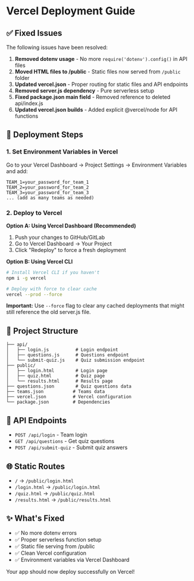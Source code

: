 # Vercel Deployment Guide

## ✅ Fixed Issues

The following issues have been resolved:

1. **Removed dotenv usage** - No more `require('dotenv').config()` in API files
2. **Moved HTML files to /public** - Static files now served from `/public` folder
3. **Updated vercel.json** - Proper routing for static files and API endpoints
4. **Removed server.js dependency** - Pure serverless setup
5. **Fixed package.json main field** - Removed reference to deleted api/index.js
6. **Updated vercel.json builds** - Added explicit @vercel/node for API functions

## 🚀 Deployment Steps

### 1. Set Environment Variables in Vercel

Go to your Vercel Dashboard → Project Settings → Environment Variables and add:

```
TEAM_1=your_password_for_team_1
TEAM_2=your_password_for_team_2
TEAM_3=your_password_for_team_3
... (add as many teams as needed)
```

### 2. Deploy to Vercel

**Option A: Using Vercel Dashboard (Recommended)**
1. Push your changes to GitHub/GitLab
2. Go to Vercel Dashboard → Your Project
3. Click "Redeploy" to force a fresh deployment

**Option B: Using Vercel CLI**
```bash
# Install Vercel CLI if you haven't
npm i -g vercel

# Deploy with force to clear cache
vercel --prod --force
```

**Important:** Use `--force` flag to clear any cached deployments that might still reference the old server.js file.

## 📁 Project Structure

```
├── api/
│   ├── login.js          # Login endpoint
│   ├── questions.js      # Questions endpoint  
│   └── submit-quiz.js    # Quiz submission endpoint
├── public/
│   ├── login.html        # Login page
│   ├── quiz.html         # Quiz page
│   └── results.html      # Results page
├── questions.json        # Quiz questions data
├── teams.json           # Teams data
├── vercel.json          # Vercel configuration
└── package.json         # Dependencies
```

## 🔗 API Endpoints

- `POST /api/login` - Team login
- `GET /api/questions` - Get quiz questions
- `POST /api/submit-quiz` - Submit quiz answers

## 🌐 Static Routes

- `/` → `/public/login.html`
- `/login.html` → `/public/login.html`
- `/quiz.html` → `/public/quiz.html`
- `/results.html` → `/public/results.html`

## ✨ What's Fixed

- ✅ No more dotenv errors
- ✅ Proper serverless function setup
- ✅ Static file serving from /public
- ✅ Clean Vercel configuration
- ✅ Environment variables via Vercel Dashboard

Your app should now deploy successfully on Vercel!
